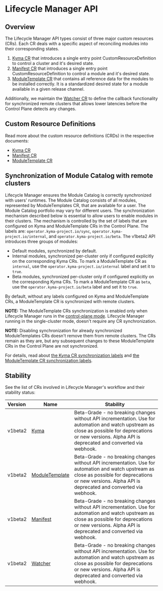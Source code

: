 # Lifecycle Manager API

## Overview

The Lifecycle Manager API types consist of three major custom resources (CRs). Each CR deals with a specific aspect of reconciling modules into their corresponding states.

1. [Kyma CR](../../../api/v1beta2/kyma_types.go) that introduces a single entry point CustomResourceDefinition to control a cluster and it's desired state.
2. [Manifest CR](../../../api/v1beta2/manifest_types.go) that introduces a single entry point CustomResourceDefinition to control a module and it's desired state.
3. [ModuleTemplate CR](../../../api/v1beta2/moduletemplate_types.go) that contains all reference data for the modules to be installed correctly. It is a standardized desired state for a module available in a given release channel.

Additionally, we maintain the [Watcher CR](../../../api/v1beta2/watcher_types.go) to define the callback functionality for synchronized remote clusters that allows lower latencies before the Control Plane detects any changes.

## Custom Resource Definitions

Read more about the custom resource definitions (CRDs) in the respective documents:

- [Kyma CR](kyma-cr.md)
- [Manifest CR](manifest-cr.md)
- [ModuleTemplate CR](moduleTemplate-cr.md)

## Synchronization of Module Catalog with remote clusters

Lifecycle Manager ensures the Module Catalog is correctly synchronized with users' runtimes.
The Module Catalog consists of all modules, represented by ModuleTemplates CR, that are available for a user. The Module Catalog portfolio may vary for different users.
The synchronization mechanism described below is essential to allow users to enable modules in their clusters.
The mechanism is controlled by the set of labels that are configured on Kyma and ModuleTemplate CRs in the Control Plane. The labels are: `operator.kyma-project.io/sync`, `operator.kyma-project.io/internal`, and `operator.kyma-project.io/beta`.
The v1beta2 API introduces three groups of modules:

- Default modules, synchronized by default.
- Internal modules, synchronized per-cluster only if configured explicitly on the corresponding Kyma CRs. To mark a ModuleTemplate CR as `internal`, use the `operator.kyma-project.io/internal` label and set it to `true`.
- Beta modules, synchronized per-cluster only if configured explicitly on the corresponding Kyma CRs. To mark a ModuleTemplate CR as `beta`, use the `operator.kyma-project.io/beta` label and set it to `true`.

By default, without any labels configured on Kyma and ModuleTemplate CRs, a ModuleTemplate CR is synchronized with remote clusters.

**NOTE:** The ModuleTemplate CRs synchronization is enabled only when Lifecycle Manager runs in the [control-plane mode](../running-modes.md). Lifecycle Manager running in the single-cluster mode, doesn't require any CR synchronization.

**NOTE:** Disabling synchronization for already synchronized ModuleTemplates CRs doesn't remove them from remote clusters. The CRs remain as they are, but any subsequent changes to these ModuleTemplate CRs in the Control Plane are not synchronized.

For details, read about [the Kyma CR synchronization labels](../api/kyma-cr.md#operatorkyma-projectio-labels) and [the ModuleTemplate CR synchronization labels](../api/moduleTemplate-cr.md#operatorkyma-projectio-labels).

## Stability

See the list of CRs involved in Lifecycle Manager's workflow and their stability status:

| Version | Name                                                | Stability                                                                                                                                                                                                    |
|:--------|-----------------------------------------------------------------|--------------------------------------------------------------------------------------------------------------------------------------------------------------------------------------------------------------|
| v1beta2 | [Kyma](/api/v1beta2/kyma_types.go)                         | Beta-Grade - no breaking changes without API incrementation. Use for automation and watch upstream as close as possible for deprecations or new versions. Alpha API is deprecated and converted via webhook. |
| v1beta2 | [ModuleTemplate](/api/v1beta2/moduletemplate_types.go)     | Beta-Grade - no breaking changes without API incrementation. Use for automation and watch upstream as close as possible for deprecations or new versions. Alpha API is deprecated and converted via webhook. |
| v1beta2 | [Manifest](/api/v1beta2/manifest_types.go)                 | Beta-Grade - no breaking changes without API incrementation. Use for automation and watch upstream as close as possible for deprecations or new versions. Alpha API is deprecated and converted via webhook. |
| v1beta2 | [Watcher](/api/v1beta2/watcher_types.go)                   | Beta-Grade - no breaking changes without API incrementation. Use for automation and watch upstream as close as possible for deprecations or new versions. Alpha API is deprecated and converted via webhook. |
